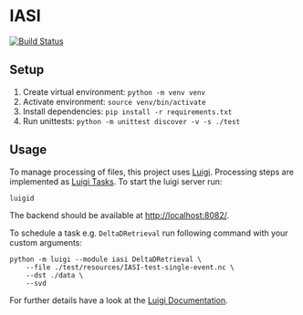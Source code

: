 # IASI

[![Build Status](https://drone.weberandreas.eu/api/badges/weberandreaseu/iasi/status.svg)](https://drone.weberandreas.eu/weberandreaseu/iasi)

## Setup

1. Create virtual environment: `python -m venv venv`
1. Activate environment: `source venv/bin/activate`
1. Install dependencies: `pip install -r requirements.txt`
1. Run unittests: `python -m unittest discover -v -s ./test`


## Usage

To manage processing of files, this project uses [Luigi](https://github.com/spotify/luigi/).
Processing steps are implemented as [Luigi Tasks](https://luigi.readthedocs.io/en/stable/tasks.html).
To start the luigi server run:
```
luigid
```
The backend should be available at [http://localhost:8082/](http://localhost:8082/).

To schedule a task e.g. `DeltaDRetrieval` run following command with your custom arguments:

```
python -m luigi --module iasi DeltaDRetrieval \
    --file ./test/resources/IASI-test-single-event.nc \
    --dst ./data \
    --svd 
```

For further details have a look at the [Luigi Documentation](https://luigi.readthedocs.io/).